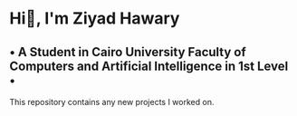 # Hi👋, I'm Ziyad Hawary
## • A Student in Cairo University Faculty of Computers and Artificial Intelligence in 1st Level •
This repository contains any new projects I worked on. 
